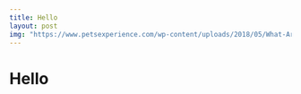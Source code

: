 ```yaml
---
title: Hello
layout: post
img: "https://www.petsexperience.com/wp-content/uploads/2018/05/What-Are-Hybrid-Cat-Breeds.jpg"
---
```


# Hello